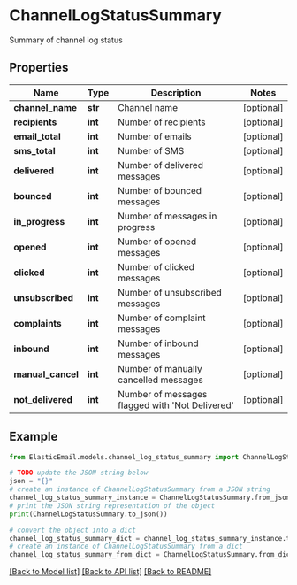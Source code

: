 # ChannelLogStatusSummary

Summary of channel log status

## Properties

Name | Type | Description | Notes
------------ | ------------- | ------------- | -------------
**channel_name** | **str** | Channel name | [optional] 
**recipients** | **int** | Number of recipients | [optional] 
**email_total** | **int** | Number of emails | [optional] 
**sms_total** | **int** | Number of SMS | [optional] 
**delivered** | **int** | Number of delivered messages | [optional] 
**bounced** | **int** | Number of bounced messages | [optional] 
**in_progress** | **int** | Number of messages in progress | [optional] 
**opened** | **int** | Number of opened messages | [optional] 
**clicked** | **int** | Number of clicked messages | [optional] 
**unsubscribed** | **int** | Number of unsubscribed messages | [optional] 
**complaints** | **int** | Number of complaint messages | [optional] 
**inbound** | **int** | Number of inbound messages | [optional] 
**manual_cancel** | **int** | Number of manually cancelled messages | [optional] 
**not_delivered** | **int** | Number of messages flagged with &#39;Not Delivered&#39; | [optional] 

## Example

```python
from ElasticEmail.models.channel_log_status_summary import ChannelLogStatusSummary

# TODO update the JSON string below
json = "{}"
# create an instance of ChannelLogStatusSummary from a JSON string
channel_log_status_summary_instance = ChannelLogStatusSummary.from_json(json)
# print the JSON string representation of the object
print(ChannelLogStatusSummary.to_json())

# convert the object into a dict
channel_log_status_summary_dict = channel_log_status_summary_instance.to_dict()
# create an instance of ChannelLogStatusSummary from a dict
channel_log_status_summary_from_dict = ChannelLogStatusSummary.from_dict(channel_log_status_summary_dict)
```
[[Back to Model list]](../README.md#documentation-for-models) [[Back to API list]](../README.md#documentation-for-api-endpoints) [[Back to README]](../README.md)


